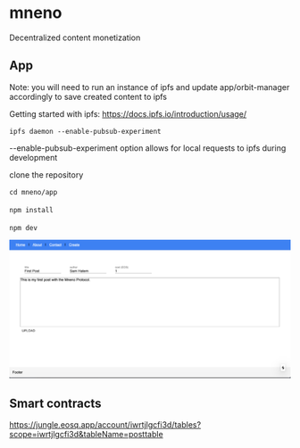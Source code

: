 # mneno
Decentralized content monetization

## App

Note: you will need to run an instance of ipfs and update app/orbit-manager accordingly to save created content to ipfs

Getting started with ipfs: https://docs.ipfs.io/introduction/usage/

```
ipfs daemon --enable-pubsub-experiment
```
--enable-pubsub-experiment option allows for local requests to ipfs during development

clone the repository

```
cd mneno/app

npm install

npm dev
```

![Mneno web app](https://github.com/samhatem/mneno/blob/master/public/Mneno-app.png)


## Smart contracts

https://jungle.eosq.app/account/iwrtjlgcfi3d/tables?scope=iwrtjlgcfi3d&tableName=posttable
